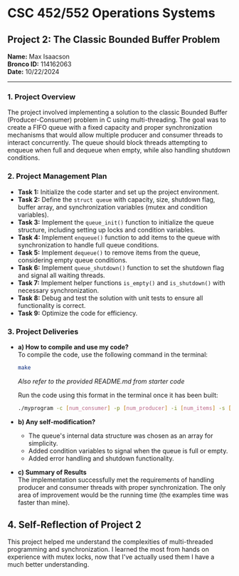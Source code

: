 # CSC 452/552 Operations Systems  
## Project 2: The Classic Bounded Buffer Problem  

**Name:** Max Isaacson  
**Bronco ID:** 114162063  
**Date:** 10/22/2024  

---

### 1. Project Overview  
The project involved implementing a solution to the classic Bounded Buffer (Producer-Consumer) problem in C using multi-threading. The goal was to create a FIFO queue with a fixed capacity and proper synchronization mechanisms that would allow multiple producer and consumer threads to interact concurrently. The queue should block threads attempting to enqueue when full and dequeue when empty, while also handling shutdown conditions.

### 2. Project Management Plan  
- **Task 1:** Initialize the code starter and set up the project environment.  
- **Task 2:** Define the `struct queue` with capacity, size, shutdown flag, buffer array, and synchronization variables (mutex and condition variables).  
- **Task 3:** Implement the `queue_init()` function to initialize the queue structure, including setting up locks and condition variables.  
- **Task 4:** Implement `enqueue()` function to add items to the queue with synchronization to handle full queue conditions.  
- **Task 5:** Implement `dequeue()` to remove items from the queue, considering empty queue conditions.  
- **Task 6:** Implement `queue_shutdown()` function to set the shutdown flag and signal all waiting threads.  
- **Task 7:** Implement helper functions `is_empty()` and `is_shutdown()` with necessary synchronization.  
- **Task 8:** Debug and test the solution with unit tests to ensure all functionality is correct.  
- **Task 9:** Optimize the code for efficiency.

### 3. Project Deliveries  
- **a) How to compile and use my code?**  
   To compile the code, use the following command in the terminal:  
   ```bash
   make
   ```
    *Also refer to the provided README.md from starter code*  
      
   Run the code using this format in the terminal once it has been built:
   ```bash
   ./myprogram -c [num_consumer] -p [num_producer] -i [num_items] -s [queue_size] [-d]
   ```

- **b) Any self-modification?**  
   - The queue's internal data structure was chosen as an array for simplicity.  
   - Added condition variables to signal when the queue is full or empty. 
   - Added error handling and shutdown functionality.

- **c) Summary of Results**  
   The implementation successfully met the requirements of handling producer and consumer threads with proper synchronization. The only area of improvement would be the running time (the examples time was faster than mine).

## 4. Self-Reflection of Project 2  
This project helped me understand the complexities of multi-threaded programming and synchronization. I learned the most from hands on experience with mutex locks, now that I've actually used them I have a much better understanding.